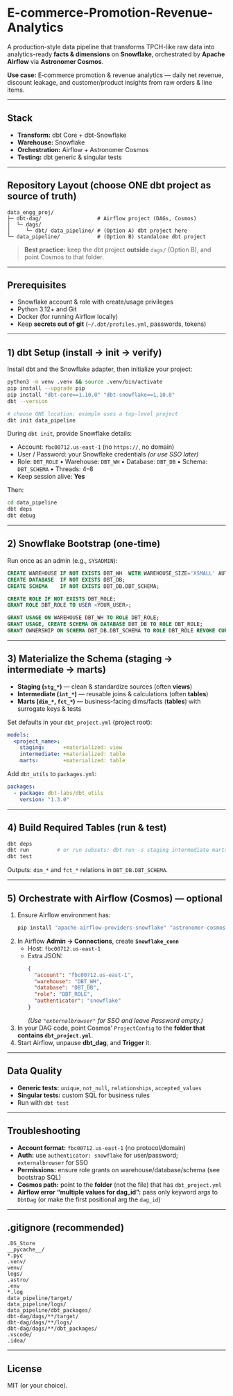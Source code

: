 # E-commerce-Promotion-Revenue-Analytics

A production-style data pipeline that transforms TPCH-like raw data into analytics-ready **facts & dimensions** on **Snowflake**, orchestrated by **Apache Airflow** via **Astronomer Cosmos**.

**Use case:** E‑commerce promotion & revenue analytics — daily net revenue, discount leakage, and customer/product insights from raw orders & line items.

---

## Stack

- **Transform:** dbt Core + dbt-Snowflake  
- **Warehouse:** Snowflake  
- **Orchestration:** Airflow + Astronomer Cosmos  
- **Testing:** dbt generic & singular tests

---

## Repository Layout (choose ONE dbt project as source of truth)

```
data_engg_proj/
├─ dbt-dag/                  # Airflow project (DAGs, Cosmos)
│  └─ dags/
│     └─ dbt/ data_pipeline/ # (Option A) dbt project here
└─ data_pipeline/            # (Option B) standalone dbt project
```

> **Best practice:** keep the dbt project **outside** `dags/` (Option B), and point Cosmos to that folder.

---

## Prerequisites

- Snowflake account & role with create/usage privileges  
- Python 3.12+ and Git  
- Docker (for running Airflow locally)  
- Keep **secrets out of git** (`~/.dbt/profiles.yml`, passwords, tokens)

---

## 1) dbt Setup (install → init → verify)

Install dbt and the Snowflake adapter, then initialize your project:

```bash
python3 -m venv .venv && source .venv/bin/activate
pip install --upgrade pip
pip install "dbt-core==1.10.0" "dbt-snowflake==1.10.0"
dbt --version

# choose ONE location; example uses a top-level project
dbt init data_pipeline
```

During `dbt init`, provide Snowflake details:

- Account: `fbc00712.us-east-1` (no `https://`, no domain)  
- User / Password: your Snowflake credentials *(or use SSO later)*  
- Role: `DBT_ROLE` • Warehouse: `DBT_WH` • Database: `DBT_DB` • Schema: `DBT_SCHEMA` • Threads: 4–8  
- Keep session alive: **Yes**

Then:

```bash
cd data_pipeline
dbt deps
dbt debug
```

---

## 2) Snowflake Bootstrap (one-time)

Run once as an admin (e.g., `SYSADMIN`):

```sql
CREATE WAREHOUSE IF NOT EXISTS DBT_WH  WITH WAREHOUSE_SIZE='XSMALL' AUTO_SUSPEND=60 AUTO_RESUME=TRUE;
CREATE DATABASE  IF NOT EXISTS DBT_DB;
CREATE SCHEMA    IF NOT EXISTS DBT_DB.DBT_SCHEMA;

CREATE ROLE IF NOT EXISTS DBT_ROLE;
GRANT ROLE DBT_ROLE TO USER <YOUR_USER>;

GRANT USAGE ON WAREHOUSE DBT_WH TO ROLE DBT_ROLE;
GRANT USAGE, CREATE SCHEMA ON DATABASE DBT_DB TO ROLE DBT_ROLE;
GRANT OWNERSHIP ON SCHEMA DBT_DB.DBT_SCHEMA TO ROLE DBT_ROLE REVOKE CURRENT GRANTS;
```

---

## 3) Materialize the Schema (staging → intermediate → marts)

- **Staging (`stg_*`)** — clean & standardize sources (often **views**)  
- **Intermediate (`int_*`)** — reusable joins & calculations (often **tables**)  
- **Marts (`dim_*`, `fct_*`)** — business-facing dims/facts (**tables**) with surrogate keys & tests

Set defaults in your `dbt_project.yml` (project root):

```yaml
models:
  <project_name>:
    staging:      +materialized: view
    intermediate: +materialized: table
    marts:        +materialized: table
```

Add `dbt_utils` to `packages.yml`:

```yaml
packages:
  - package: dbt-labs/dbt_utils
    version: "1.3.0"
```

---

## 4) Build Required Tables (run & test)

```bash
dbt deps
dbt run         # or run subsets: dbt run -s staging intermediate marts
dbt test
```

Outputs: `dim_*` and `fct_*` relations in `DBT_DB.DBT_SCHEMA`.

---

## 5) Orchestrate with Airflow (Cosmos) — optional

1. Ensure Airflow environment has:
   ```bash
   pip install "apache-airflow-providers-snowflake" "astronomer-cosmos>=1.9,<2" "dbt-snowflake==1.10.0"
   ```
2. In Airflow **Admin → Connections**, create **`Snowflake_conn`**  
   - Host: `fbc00712.us-east-1`  
   - Extra JSON:
     ```json
     {
       "account": "fbc00712.us-east-1",
       "warehouse": "DBT_WH",
       "database": "DBT_DB",
       "role": "DBT_ROLE",
       "authenticator": "snowflake"
     }
     ```
     *(Use `"externalbrowser"` for SSO and leave Password empty.)*
3. In your DAG code, point Cosmos’ `ProjectConfig` to the **folder that contains `dbt_project.yml`**.  
4. Start Airflow, unpause **dbt_dag**, and **Trigger** it.

---

## Data Quality

- **Generic tests:** `unique`, `not_null`, `relationships`, `accepted_values`  
- **Singular tests:** custom SQL for business rules  
- Run with `dbt test`

---

## Troubleshooting

- **Account format:** `fbc00712.us-east-1` (no protocol/domain)  
- **Auth:** use `authenticator: snowflake` for user/password; `externalbrowser` for SSO  
- **Permissions:** ensure role grants on warehouse/database/schema (see bootstrap SQL)  
- **Cosmos path:** point to the **folder** (not the file) that has `dbt_project.yml`  
- **Airflow error “multiple values for dag_id”:** pass only keyword args to `DbtDag` (or make the first positional arg the `dag_id`)

---

## .gitignore (recommended)

```
.DS_Store
__pycache__/
*.pyc
.venv/
venv/
logs/
.astro/
.env
*.log
data_pipeline/target/
data_pipeline/logs/
data_pipeline/dbt_packages/
dbt-dag/dags/**/target/
dbt-dag/dags/**/logs/
dbt-dag/dags/**/dbt_packages/
.vscode/
.idea/
```

---

## License

MIT (or your choice).
